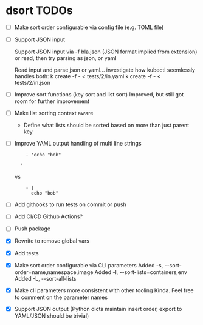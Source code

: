 
# dsort TODOs

- [ ] Make sort order configurable via config file (e.g. TOML file)

- [ ] Support JSON input

    Support JSON input via -f bla.json (JSON format implied from extension)
    or read, then try parsing as json, or yaml

    Read input and parse json or yaml... investigate how
    kubectl seemlessly handles both:
        k create -f - < tests/2/in.yaml
        k create -f - < tests/2/in.json

- [ ] Improve sort functions (key sort and list sort)
    Improved, but still got room for further improvement

- [ ] Make list sorting context aware

    - Define what lists should be sorted based on more than just parent key

- [ ] Improve YAML output handling of multi line strings

    ```
        - 'echo "bob"

      '
    ```
    vs
    ```
        - |
          echo "bob"
    ```

- [ ] Add githooks to run tests on commit or push

- [ ] Add CI/CD
    Github Actions?

- [ ] Push package

- [x] Rewrite to remove global vars
- [x] Add tests
- [x] Make sort order configurable via CLI parameters
    Added -s, --sort-order=name,namespace,image 
    Added -l, --sort-lists=containers,env
    Added -L, --sort-all-lists

- [x] Make cli parameters more consistent with other tooling
    Kinda.  Feel free to comment on the parameter names

- [x] Support JSON output
    (Python dicts maintain insert order, export to YAML/JSON should be trivial)
